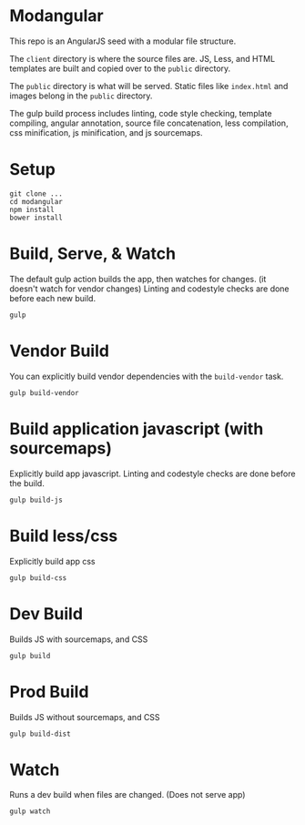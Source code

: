 # Modangular
This repo is an AngularJS seed with a modular file structure.

The `client` directory is where the source files are. JS, Less, and HTML templates are built
and copied over to the `public` directory.

The `public` directory is what will be served. Static files like `index.html` and images belong in the `public` directory.

The gulp build process includes linting, code style checking, template compiling, angular annotation, source file concatenation,
less compilation, css minification, js minification, and js sourcemaps.


# Setup
```
git clone ...
cd modangular
npm install
bower install
```

# Build, Serve, & Watch
The default gulp action builds the app, then watches for changes. (it doesn't watch for vendor changes)
Linting and codestyle checks are done before each new build.
```
gulp
```

# Vendor Build
You can explicitly build vendor dependencies with the `build-vendor` task.
```
gulp build-vendor
```

# Build application javascript (with sourcemaps)
Explicitly build app javascript. Linting and codestyle checks are done before the build.
```
gulp build-js
```

# Build less/css
Explicitly build app css
```
gulp build-css
```

# Dev Build
Builds JS with sourcemaps, and CSS
```
gulp build
```

# Prod Build
Builds JS without sourcemaps, and CSS
```
gulp build-dist
```

# Watch
Runs a dev build when files are changed. (Does not serve app)
```
gulp watch
```



